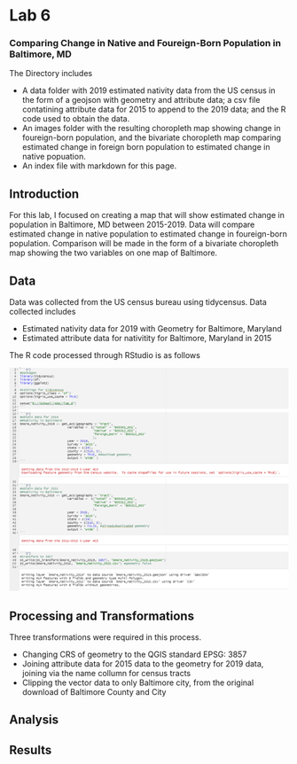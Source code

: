 # Lab 6
### Comparing Change in Native and Foureign-Born Population in Baltimore, MD
The Directory includes 
- A data folder with 2019 estimated nativity data from the US census in the form of a geojson with geometry and attribute data; a csv file contatining attribute data for 2015 to append to the 2019 data; and the R code used to obtain the data.
- An images folder with the resulting choropleth map showing change in foureign-born population, and the bivariate choropleth map comparing estimated change in foreign born population to estimated change in native popuation.
- An index file with markdown for this page.

## Introduction
For this lab, I focused on creating a map that will show estimated change in population in Baltimore, MD between 2015-2019. Data will compare estimated change in native population to estimated change in foureign-born population. Comparison will be made in the form of a bivariate choropleth map showing the two variables on one map of Baltimore.

## Data
Data was collected from the US census bureau using tidycensus. 
Data collected includes
- Estimated nativity data for 2019 with Geometry for Baltimore, Maryland
- Estimated attribute data for nativitity for Baltimore, Maryland in 2015

The R code processed through RStudio is as follows

<img src="images/r_code.png?raw=true"/>

## Processing and Transformations
Three transformations were required in this process.
- Changing CRS of geometry to the QGIS standard EPSG: 3857
- Joining attribute data for 2015 data to the geometry for 2019 data, joining via the name collumn for census tracts
- Clipping the vector data to only Baltimore city, from the original download of Baltimore County and City

## Analysis

## Results
